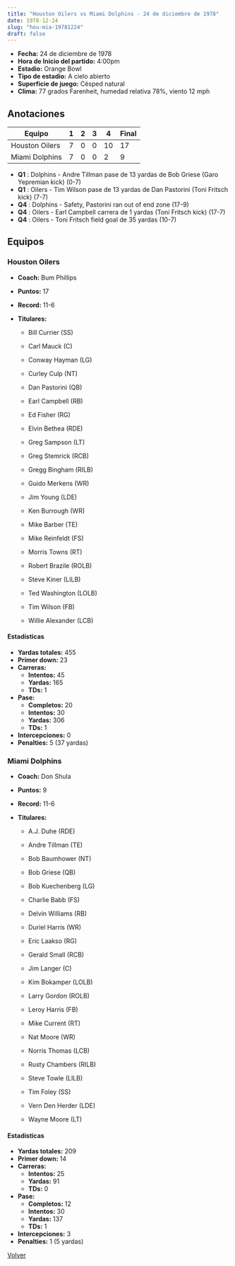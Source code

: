 ```yaml
---
title: "Houston Oilers vs Miami Dolphins - 24 de diciembre de 1978"
date: 1978-12-24
slug: "hou-mia-19781224"
draft: false
---
```

* **Fecha:** 24 de diciembre de 1978
* **Hora de Inicio del partido:** 4:00pm
* **Estadio:** Orange Bowl
* **Tipo de estadio:** A cielo abierto
* **Superficie de juego:** Césped natural
* **Clima:** 77 grados Farenheit, humedad relativa 78%, viento 12 mph




## Anotaciones
| Equipo | 1 | 2 | 3 | 4 | Final |
|--------|---|---|---|---|-------|
| Houston Oilers  | 7 | 0 | 0 | 10  | 17 |
| Miami Dolphins  | 7 | 0 | 0 | 2  | 9 |
* **Q1** : Dolphins - Andre Tillman pase de 13 yardas de Bob Griese (Garo Yepremian kick) (0-7)
* **Q1** : Oilers - Tim Wilson pase de 13 yardas de Dan Pastorini (Toni Fritsch kick) (7-7)
* **Q4** : Dolphins - Safety, Pastorini ran out of end zone (17-9)
* **Q4** : Oilers - Earl Campbell carrera de 1 yardas (Toni Fritsch kick) (17-7)
* **Q4** : Oilers - Toni Fritsch field goal de 35 yardas (10-7)


## Equipos


### Houston Oilers
* **Coach:** Bum Phillips
* **Puntos:** 17
* **Record:** 11-6
* **Titulares:** 

  * Bill Currier (SS) 

  * Carl Mauck (C) 

  * Conway Hayman (LG) 

  * Curley Culp (NT) 

  * Dan Pastorini (QB) 

  * Earl Campbell (RB) 

  * Ed Fisher (RG) 

  * Elvin Bethea (RDE) 

  * Greg Sampson (LT) 

  * Greg Stemrick (RCB) 

  * Gregg Bingham (RILB) 

  * Guido Merkens (WR) 

  * Jim Young (LDE) 

  * Ken Burrough (WR) 

  * Mike Barber (TE) 

  * Mike Reinfeldt (FS) 

  * Morris Towns (RT) 

  * Robert Brazile (ROLB) 

  * Steve Kiner (LILB) 

  * Ted Washington (LOLB) 

  * Tim Wilson (FB) 

  * Willie Alexander (LCB) 

#### Estadísticas
* **Yardas totales:** 455
* **Primer down:** 23
* **Carreras:**
  * **Intentos:** 45
  * **Yardas:** 165
  * **TDs:** 1
* **Pase:**
  * **Completos:** 20
  * **Intentos:** 30
  * **Yardas:** 306
  * **TDs:** 1
* **Intercepciones:** 0
* **Penalties:** 5 (37 yardas)

### Miami Dolphins
* **Coach:** Don Shula
* **Puntos:** 9
* **Record:** 11-6
* **Titulares:** 

  * A.J. Duhe (RDE) 

  * Andre Tillman (TE) 

  * Bob Baumhower (NT) 

  * Bob Griese (QB) 

  * Bob Kuechenberg (LG) 

  * Charlie Babb (FS) 

  * Delvin Williams (RB) 

  * Duriel Harris (WR) 

  * Eric Laakso (RG) 

  * Gerald Small (RCB) 

  * Jim Langer (C) 

  * Kim Bokamper (LOLB) 

  * Larry Gordon (ROLB) 

  * Leroy Harris (FB) 

  * Mike Current (RT) 

  * Nat Moore (WR) 

  * Norris Thomas (LCB) 

  * Rusty Chambers (RILB) 

  * Steve Towle (LILB) 

  * Tim Foley (SS) 

  * Vern Den Herder (LDE) 

  * Wayne Moore (LT) 

#### Estadísticas
* **Yardas totales:** 209
* **Primer down:** 14
* **Carreras:**
  * **Intentos:** 25
  * **Yardas:** 91
  * **TDs:** 0
* **Pase:**
  * **Completos:** 12
  * **Intentos:** 30
  * **Yardas:** 137
  * **TDs:** 1
* **Intercepciones:** 3
* **Penalties:** 1 (5 yardas)


[Volver](/historia/1978)
